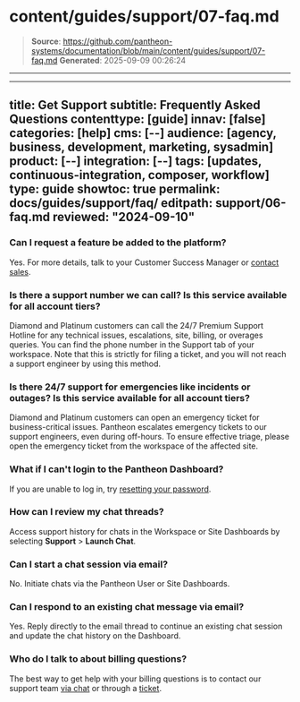 # content/guides/support/07-faq.md

> **Source**: https://github.com/pantheon-systems/documentation/blob/main/content/guides/support/07-faq.md
> **Generated**: 2025-09-09 00:26:24

---

---
title: Get Support
subtitle: Frequently Asked Questions
contenttype: [guide]
innav: [false]
categories: [help]
cms: [--]
audience: [agency, business, development, marketing, sysadmin]
product: [--]
integration: [--]
tags: [updates, continuous-integration, composer, workflow]
type: guide
showtoc: true
permalink: docs/guides/support/faq/
editpath: support/06-faq.md
reviewed: "2024-09-10"
---

### Can I request a feature be added to the platform?

Yes. For more details, talk to your Customer Success Manager or [contact sales](https://pantheon.io/contact-us).

### Is there a support number we can call? Is this service available for all account tiers?

Diamond and Platinum customers can call the 24/7 Premium Support Hotline  for any technical issues, escalations, site, billing, or overages queries. You can find the phone number in the Support tab of your workspace. Note that this is strictly for filing a ticket, and you will not reach a support engineer by using this method.

### Is there 24/7 support for emergencies like incidents or outages? Is this service available for all account tiers?

Diamond and Platinum customers can open an emergency ticket for business-critical issues. Pantheon escalates emergency tickets to our support engineers, even during off-hours. To ensure effective triage, please open the emergency ticket from the workspace of the affected site.

### What if I can't login to the Pantheon Dashboard?

If you are unable to log in, try [resetting your password](https://dashboard.pantheon.io/reset-password).

### How can I review my chat threads?

Access support history for chats in the Workspace or Site Dashboards by selecting **Support** > **Launch Chat**.

### Can I start a chat session via email?

No. Initiate chats via the Pantheon User or Site Dashboards.

### Can I respond to an existing chat message via email?

Yes. Reply directly to the email thread to continue an existing chat session and update the chat history on the Dashboard.

### Who do I talk to about billing questions?

The best way to get help with your billing questions is to contact our support team [via chat](#real-time-chat-support) or through a [ticket](#ticket-support).
